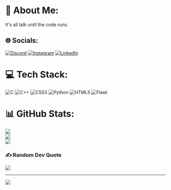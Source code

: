 # 💫 About Me:
It's all talk until the code runs.


## 🌐 Socials:
[![Discord](https://img.shields.io/badge/Discord-%237289DA.svg?logo=discord&logoColor=white)](htttps://discord.gg/SUSHANT1304) [![Instagram](https://img.shields.io/badge/Instagram-%23E4405F.svg?logo=Instagram&logoColor=white)](https://instagram.com/sushant_k13) [![LinkedIn](https://img.shields.io/badge/LinkedIn-%230077B5.svg?logo=linkedin&logoColor=white)](https://linkedin.com/in/https://www.linkedin.com/in/sushant-kumar-singh-155b6216b/) 

# 💻 Tech Stack:
![C](https://img.shields.io/badge/c-%2300599C.svg?style=for-the-badge&logo=c&logoColor=white) ![C++](https://img.shields.io/badge/c++-%2300599C.svg?style=for-the-badge&logo=c%2B%2B&logoColor=white) ![CSS3](https://img.shields.io/badge/css3-%231572B6.svg?style=for-the-badge&logo=css3&logoColor=white) ![Python](https://img.shields.io/badge/python-3670A0?style=for-the-badge&logo=python&logoColor=ffdd54) ![HTML5](https://img.shields.io/badge/html5-%23E34F26.svg?style=for-the-badge&logo=html5&logoColor=white) ![Flask](https://img.shields.io/badge/flask-%23000.svg?style=for-the-badge&logo=flask&logoColor=white)
# 📊 GitHub Stats:
![](https://github-readme-stats.vercel.app/api?username=sushant13042002&theme=dark&hide_border=false&include_all_commits=true&count_private=false)<br/>
![](https://github-readme-streak-stats.herokuapp.com/?user=sushant13042002&theme=dark&hide_border=false)<br/>
![](https://github-readme-stats.vercel.app/api/top-langs/?username=sushant13042002&theme=dark&hide_border=false&include_all_commits=true&count_private=false&layout=compact)

### ✍️ Random Dev Quote
![](https://quotes-github-readme.vercel.app/api?type=horizontal&theme=radical)

---
[![](https://visitcount.itsvg.in/api?id=sushant13042002&icon=0&color=0)](https://visitcount.itsvg.in)

<!-- Proudly created with GPRM ( https://gprm.itsvg.in ) -->
